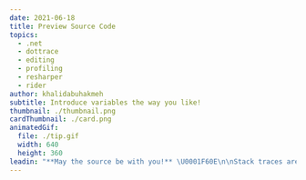 ```yaml
---
date: 2021-06-18
title: Preview Source Code
topics:
  - .net
  - dottrace
  - editing
  - profiling
  - resharper
  - rider
author: khalidabuhakmeh
subtitle: Introduce variables the way you like!
thumbnail: ./thumbnail.png
cardThumbnail: ./card.png
animatedGif:
  file: ./tip.gif
  width: 640
  height: 360
leadin: "**May the source be with you!** \U0001F60E\n\nStack traces are helpful, but reading code is essential to solving a performance investigation.\n\nView any source code within an app domain, either by linking to local source code repositories, debugger symbols, or decompiling any assemblies with the power of dotPeek.\n\n### See Also\n- [Preview Source Code](https://www.jetbrains.com/help/profiler/Studying_Profiling_Results__Previewing_Source_Code.html)\n- [Timeline Source View](https://www.jetbrains.com/help/profiler/Source_View.html)\n"
---
```



